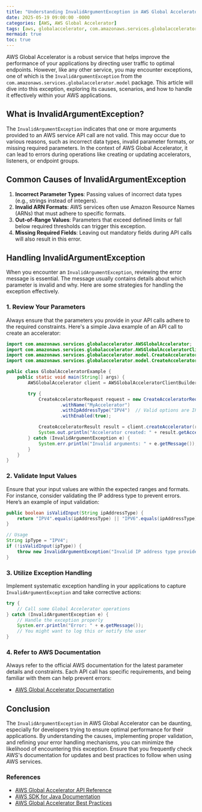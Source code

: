 ```yaml
---
title: "Understanding InvalidArgumentException in AWS Global Accelerator"
date: 2025-05-19 09:00:00 -0000
categories: [AWS, AWS Global Accelerator]
tags: [aws, globalaccelerator, com.amazonaws.services.globalaccelerator.model]
mermaid: true
toc: true
---
```



AWS Global Accelerator is a robust service that helps improve the performance of your applications by directing user traffic to optimal endpoints. However, like any other service, you may encounter exceptions, one of which is the `InvalidArgumentException` from the `com.amazonaws.services.globalaccelerator.model` package. This article will dive into this exception, exploring its causes, scenarios, and how to handle it effectively within your AWS applications.

## What is InvalidArgumentException?

The `InvalidArgumentException` indicates that one or more arguments provided to an AWS service API call are not valid. This may occur due to various reasons, such as incorrect data types, invalid parameter formats, or missing required parameters. In the context of AWS Global Accelerator, it can lead to errors during operations like creating or updating accelerators, listeners, or endpoint groups.

## Common Causes of InvalidArgumentException

1. **Incorrect Parameter Types**: Passing values of incorrect data types (e.g., strings instead of integers).
2. **Invalid ARN Formats**: AWS services often use Amazon Resource Names (ARNs) that must adhere to specific formats.
3. **Out-of-Range Values**: Parameters that exceed defined limits or fall below required thresholds can trigger this exception.
4. **Missing Required Fields**: Leaving out mandatory fields during API calls will also result in this error.

## Handling InvalidArgumentException

When you encounter an `InvalidArgumentException`, reviewing the error message is essential. The message usually contains details about which parameter is invalid and why. Here are some strategies for handling the exception effectively.

### 1. Review Your Parameters

Always ensure that the parameters you provide in your API calls adhere to the required constraints. Here's a simple Java example of an API call to create an accelerator:

```java
import com.amazonaws.services.globalaccelerator.AWSGlobalAccelerator;
import com.amazonaws.services.globalaccelerator.AWSGlobalAcceleratorClientBuilder;
import com.amazonaws.services.globalaccelerator.model.CreateAcceleratorRequest;
import com.amazonaws.services.globalaccelerator.model.CreateAcceleratorResult;

public class GlobalAcceleratorExample {
    public static void main(String[] args) {
        AWSGlobalAccelerator client = AWSGlobalAcceleratorClientBuilder.defaultClient();

        try {
            CreateAcceleratorRequest request = new CreateAcceleratorRequest()
                    .withName("MyAccelerator")
                    .withIpAddressType("IPV4")  // Valid options are IPV4 or IPV6
                    .withEnabled(true);

            CreateAcceleratorResult result = client.createAccelerator(request);
            System.out.println("Accelerator created: " + result.getAccelerator().getAcceleratorArn());
        } catch (InvalidArgumentException e) {
            System.err.println("Invalid arguments: " + e.getMessage());
        }
    }
}
```

### 2. Validate Input Values

Ensure that your input values are within the expected ranges and formats. For instance, consider validating the IP address type to prevent errors. Here’s an example of input validation:

```java
public boolean isValidInput(String ipAddressType) {
    return "IPV4".equals(ipAddressType) || "IPV6".equals(ipAddressType);
}

// Usage
String ipType = "IPV4";
if (!isValidInput(ipType)) {
    throw new InvalidArgumentException("Invalid IP address type provided.");
}
```

### 3. Utilize Exception Handling

Implement systematic exception handling in your applications to capture `InvalidArgumentException` and take corrective actions:

```java
try {
    // Call some Global Accelerator operations
} catch (InvalidArgumentException e) {
    // Handle the exception properly
    System.err.println("Error: " + e.getMessage());
    // You might want to log this or notify the user
}
```

### 4. Refer to AWS Documentation

Always refer to the official AWS documentation for the latest parameter details and constraints. Each API call has specific requirements, and being familiar with them can help prevent errors:
- [AWS Global Accelerator Documentation](https://docs.aws.amazon.com/global-accelerator/latest/dg/what-is-global-accelerator.html)

## Conclusion

The `InvalidArgumentException` in AWS Global Accelerator can be daunting, especially for developers trying to ensure optimal performance for their applications. By understanding the causes, implementing proper validation, and refining your error handling mechanisms, you can minimize the likelihood of encountering this exception. Ensure that you frequently check AWS's documentation for updates and best practices to follow when using AWS services.

### References

- [AWS Global Accelerator API Reference](https://docs.aws.amazon.com/global-accelerator/latest/api/Welcome.html)
- [AWS SDK for Java Documentation](https://docs.aws.amazon.com/sdk-for-java/latest/developer-guide/home.html)
- [AWS Global Accelerator Best Practices](https://aws.amazon.com/global-accelerator/best-practices/)